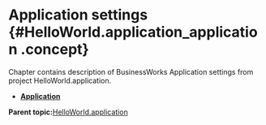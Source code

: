 # Application settings {#HelloWorld.application_application .concept}

Chapter contains description of BusinessWorks Application settings from project HelloWorld.application.

-   **[Application](../../../projects/HelloWorld.application/META-INF/TIBCO.application.md)**  


**Parent topic:**[HelloWorld.application](../../../projects/HelloWorld.application/HelloWorld.application.md)

